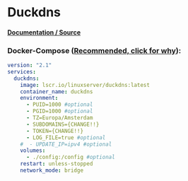 # Duckdns

#### [Documentation / Source](https://docs.linuxserver.io/images/docker-duckdns/ "Documentation / Source")

### Docker-Compose ([Recommended, click for why](https://docs.docker.com/compose/intro/features-uses/ "docs.docker.com Why use Compose?")):

```yaml
version: "2.1"
services:
  duckdns:
    image: lscr.io/linuxserver/duckdns:latest
    container_name: duckdns
    environment:
      - PUID=1000 #optional
      - PGID=1000 #optional
      - TZ=Europa/Amsterdam
      - SUBDOMAINS={CHANGE!!}
      - TOKEN={CHANGE!!}
      - LOG_FILE=true #optional
    #  - UPDATE_IP=ipv4 #optional
    volumes:
      - ./config:/config #optional
    restart: unless-stopped
    network_mode: bridge

```
